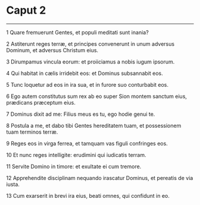 # Caput 2

***

1 Quare fremuerunt Gentes, et populi meditati sunt inania?

2 Astiterunt reges terræ, et principes convenerunt in unum adversus Dominum, et adversus Christum eius.

3 Dirumpamus vincula eorum: et proiiciamus a nobis iugum ipsorum.

4 Qui habitat in cælis irridebit eos: et Dominus subsannabit eos.

5 Tunc loquetur ad eos in ira sua, et in furore suo conturbabit eos.

6 Ego autem constitutus sum rex ab eo super Sion montem sanctum eius, prædicans præceptum eius.

7 Dominus dixit ad me: Filius meus es tu, ego hodie genui te.

8 Postula a me, et dabo tibi Gentes hereditatem tuam, et possessionem tuam terminos terræ.

9 Reges eos in virga ferrea, et tamquam vas figuli confringes eos.

10 Et nunc reges intelligite: erudimini qui iudicatis terram.

11 Servite Domino in timore: et exultate ei cum tremore.

12 Apprehendite disciplinam nequando irascatur Dominus, et pereatis de via iusta.

13 Cum exarserit in brevi ira eius, beati omnes, qui confidunt in eo.

